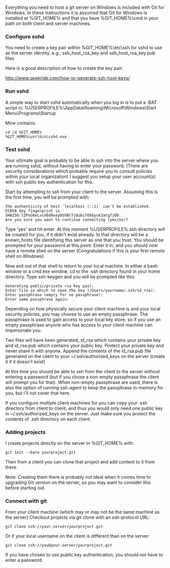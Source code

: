 Everything you need to host a git server on Windows is included with Git for Windows.
In these instructions it is assumed that Git for Windows is installed at %GIT_HOME% and that you have %GIT_HOME%\cmd in your path on both client and server machines.

### Configure sshd
You need to create a key pair within %GIT_HOME%\etc\ssh for sshd to use as the server identity.
e.g., ssh_host_rsa_key and ssh_host_rsa_key.pub files

Here is a good description of how to create the key pair:

http://www.geekride.com/how-to-generate-ssh-host-keys/

### Run sshd
A simple way to start sshd automatically when you log in is to put a .BAT script in:
%USERPROFILE%\AppData\Roaming\Microsoft\Windows\Start Menu\Programs\Startup

Mine contains:

    cd /d %GIT_HOME%
    %GIT_HOME%\usr\bin\sshd.exe

### Test sshd
Your ultimate goal is probably to be able to ssh into the server where you are running sshd, without having to enter your password. (There are security considerations which probably require you to consult policies within your local organization) I suggest you setup your user account(s) with ssh public key authentication for this.

Start by attempting to ssh from your client to the server. Assuming this is the first time, you will be prompted with:

    The authenticity of host 'localhost (::1)' can't be established.
    ECDSA key fingerprint is SHA256:lZPvG6eLvsX6dRxey0ShBlYjQubifOX6yuk3atg7jQ0.
    Are you sure you want to continue connecting (yes/no)? 

Type 'yes' and hit enter. At this moment %USERPROFILE%\.ssh directory will be created for you, if it didn't exist already. In that directory will be a known_hosts file identifying this server as one that you trust. You should be prompted for your password at this point: Enter it in, and you should now have a remote shell on the server (Congratulations if this is your first remote shell on Windows) 

Now exit out of that shell to return to your local machine.  In either a bash window or a cmd.exe window, cd to the .ssh directory found in your home directory.  Type ssh-keygen and you will be prompted like this:

    Generating public/private rsa key pair.
    Enter file in which to save the key (/Users/yourname/.ssh/id_rsa): 
    Enter passphrase (empty for no passphrase): 
    Enter same passphrase again: 

Depending on how physically secure your client machine is and your local security policies, you may choose to use an empty passphrase.  The passphrase is used to gain access to your local key store, so if you use an empty passphrase anyone who has access to your client machine can impersonate you.

Two files will have been generated, id_rsa which contains your private key and id_rsa.pub which contains your public key.  Protect your private key and never share it with anyone. Append the contents of the id_rsa.pub file generated on the client to your ~/.ssh/authorized_keys on the server (create it if it doesn't exist)

At this time you should be able to ssh from the client to the server without entering a password (but if you chose a non-empty passphrase the client will prompt you for that).  When non-empty passphrase are used, there is also the option of running ssh-agent to keep the passphrase in-memory for you, but I'll not cover that here.

If you configure multiple client machines for you can copy your .ssh directory from client to client, and thus you would only need one public key in ~/.ssh/authorized_keys on the server. Just make sure you protect the contents of .ssh directory on each client. 

### Adding projects 
I create projects directly on the server in %GIT_HOME% with:

`git init --bare yourproject.git`

Then from a client you can clone that project and add content to it from there.

Note: Creating them there is probably not ideal when it comes time to upgrading Git version on the server, so you may want to consider this before starting out.

### Connect with git
From your client machine (which may or may not be the same machine as the server)
Checkout projects via git clone with an ssh-protocol URL:

`git clone ssh://your.server/yourproject.git`

Or if your local username on the client is different than on the server:

`git clone ssh://you@your.server/yourproject.git`

If you have chosen to use public key authentication, you should not have to enter a password.